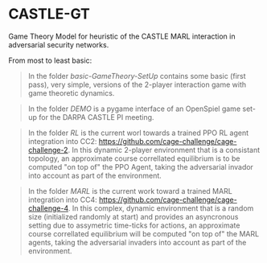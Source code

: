# CASTLE-GT
Game Theory Model for heuristic of the CASTLE MARL interaction in adversarial security networks.

From most to least basic:

> In the folder *basic-GameTheory-SetUp* contains some basic (first pass), very simple, versions of the 2-player interaction game with game theoretic dynamics.

> In the folder *DEMO* is a pygame interface of an OpenSpiel game set-up for the DARPA CASTLE PI meeting.

> In the folder *RL* is the current worl towards a trained PPO RL agent integration into CC2: https://github.com/cage-challenge/cage-challenge-2. In this dynamic 2-player environment that is a consistant topology, an approximate course correllated equilibrium is to be computed "on top of" the PPO Agent, taking the adversarial invador into account as part of the environment.

> In the folder *MARL* is the current work toward a trained MARL integration into CC4: https://github.com/cage-challenge/cage-challenge-4. In this complex, dynamic environment that is a random size (initialized randomly at start) and provides an asyncronous setting due to assymetric time-ticks for actions, an approximate course correllated equilibrium will be computed "on top of" the MARL agents, taking the adversarial invaders into account as part of the environment. 
